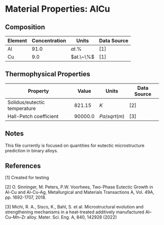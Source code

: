 # Material Properties: AlCu

## Composition 
|Element | Concentration | Units | Data Source | 
|---------| ----- | ----- | ----------- | 
| Al | 91.0 | $at. \%$ | [1] |
| Cu | 9.0 | $at.\~\%$ | [1] |
## Thermophysical Properties 
|Property | Value | Units | Data Source | 
|---------| ----- | ----- | ----------- | 
| Solidus/eutectic temperature | 821.15 | $K$ | [2] |
| Hall-Petch coefficient | 90000.0 | $Pa/sqrt(m)$ | [3] |

## Notes 
This file currently is focused on quantities for eutectic microstructure prediction in binary alloys.

## References 
[1] Created for testing

[2] O. Sinninger, M. Peters, P.W. Voorhees, Two-Phase Eutectic Growth in Al-Cu and Al-Cu-Ag, Metallurgical and Materials Transactions A, Vol. 49A, pp. 1692-1707, 2018.

[3] Michi, R. A., Sisco, K., Bahl, S. et al. Microstructural evolution and strengthening mechanisms in a heat-treated additively manufactured Al–Cu–Mn–Zr alloy. Mater. Sci. Eng. A, 840, 142928 (2022)

